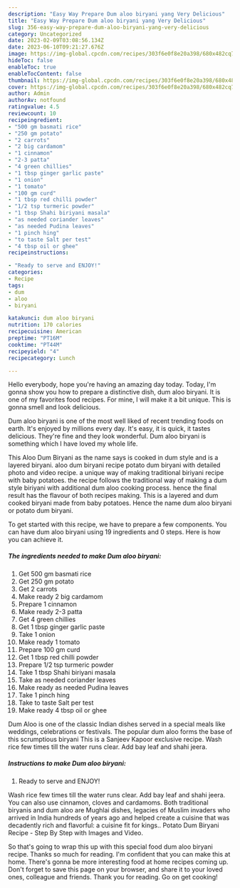 ```yaml
---
description: "Easy Way Prepare Dum aloo biryani yang Very Delicious"
title: "Easy Way Prepare Dum aloo biryani yang Very Delicious"
slug: 356-easy-way-prepare-dum-aloo-biryani-yang-very-delicious
category: Uncategorized
date: 2023-02-09T03:08:56.134Z
date: 2023-06-10T09:21:27.676Z
image: https://img-global.cpcdn.com/recipes/303f6e0f8e20a398/680x482cq70/dum-aloo-biryani-recipe-main-photo.jpg
hideToc: false
enableToc: true
enableTocContent: false
thumbnail: https://img-global.cpcdn.com/recipes/303f6e0f8e20a398/680x482cq70/dum-aloo-biryani-recipe-main-photo.jpg
cover: https://img-global.cpcdn.com/recipes/303f6e0f8e20a398/680x482cq70/dum-aloo-biryani-recipe-main-photo.jpg
author: Admin
authorAv: notfound
ratingvalue: 4.5
reviewcount: 10
recipeingredient:
- "500 gm basmati rice"
- "250 gm potato"
- "2 carrots"
- "2 big cardamom"
- "1 cinnamon"
- "2-3 patta"
- "4 green chillies"
- "1 tbsp ginger garlic paste"
- "1 onion"
- "1 tomato"
- "100 gm curd"
- "1 tbsp red chilli powder"
- "1/2 tsp turmeric powder"
- "1 tbsp Shahi biriyani masala"
- "as needed coriander leaves"
- "as needed Pudina leaves"
- "1 pinch hing"
- "to taste Salt per test"
- "4 tbsp oil or ghee"
recipeinstructions:

- "Ready to serve and ENJOY!"
categories:
- Recipe
tags:
- dum
- aloo
- biryani

katakunci: dum aloo biryani 
nutrition: 170 calories
recipecuisine: American
preptime: "PT16M"
cooktime: "PT44M"
recipeyield: "4"
recipecategory: Lunch

---
```



Hello everybody, hope you're having an amazing day today. Today, I'm gonna show you how to prepare a distinctive dish, dum aloo biryani. It is one of my favorites food recipes. For mine, I will make it a bit unique. This is gonna smell and look delicious.

Dum aloo biryani is one of the most well liked of recent trending foods on earth. It's enjoyed by millions every day. It's easy, it is quick, it tastes delicious. They're fine and they look wonderful. Dum aloo biryani is something which I have loved my whole life.

This Aloo Dum Biryani as the name says is cooked in dum style and is a layered biryani. aloo dum biryani recipe potato dum biryani with detailed photo and video recipe. a unique way of making traditional biriyani recipe with baby potatoes. the recipe follows the traditional way of making a dum style biriyani with additional dum aloo cooking process. hence the final result has the flavour of both recipes making. This is a layered and dum cooked biryani made from baby potatoes. Hence the name dum aloo biryani or potato dum biryani.


To get started with this recipe, we have to prepare a few components. You can have dum aloo biryani using 19 ingredients and 0 steps. Here is how you can achieve it.

<!--inarticleads1-->

##### The ingredients needed to make Dum aloo biryani:

1. Get 500 gm basmati rice
1. Get 250 gm potato
1. Get 2 carrots
1. Make ready 2 big cardamom
1. Prepare 1 cinnamon
1. Make ready 2-3 patta
1. Get 4 green chillies
1. Get 1 tbsp ginger garlic paste
1. Take 1 onion
1. Make ready 1 tomato
1. Prepare 100 gm curd
1. Get 1 tbsp red chilli powder
1. Prepare 1/2 tsp turmeric powder
1. Take 1 tbsp Shahi biriyani masala
1. Take as needed coriander leaves
1. Make ready as needed Pudina leaves
1. Take 1 pinch hing
1. Take to taste Salt per test
1. Make ready 4 tbsp oil or ghee


Dum Aloo is one of the classic Indian dishes served in a special meals like weddings, celebrations or festivals. The popular dum aloo forms the base of this scrumptious biryani This is a Sanjeev Kapoor exclusive recipe. Wash rice few times till the water runs clear. Add bay leaf and shahi jeera. 

<!--inarticleads2-->

##### Instructions to make Dum aloo biryani:


1. Ready to serve and ENJOY!

Wash rice few times till the water runs clear. Add bay leaf and shahi jeera. You can also use cinnamon, cloves and cardamoms. Both traditional biryanis and dum aloo are Mughlai dishes, legacies of Muslim invaders who arrived in India hundreds of years ago and helped create a cuisine that was decadently rich and flavorful: a cuisine fit for kings.. Potato Dum Biryani Recipe - Step By Step with Images and Video. 

So that's going to wrap this up with this special food dum aloo biryani recipe. Thanks so much for reading. I'm confident that you can make this at home. There's gonna be more interesting food at home recipes coming up. Don't forget to save this page on your browser, and share it to your loved ones, colleague and friends. Thank you for reading. Go on get cooking!
